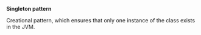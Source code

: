 **Singleton pattern**

Creational pattern, which ensures that only one instance of the class exists in the JVM.
